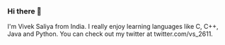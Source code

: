 ### Hi there 👋

I'm Vivek Saliya from India. I really enjoy learning languages like C, C++, Java and Python. You can check out my twitter at twitter.com/vs_2611.
